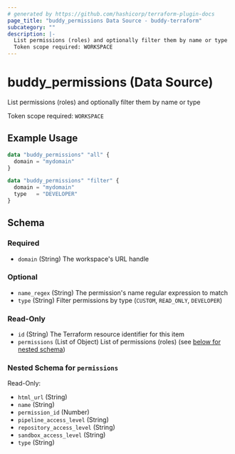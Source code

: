 ```yaml
---
# generated by https://github.com/hashicorp/terraform-plugin-docs
page_title: "buddy_permissions Data Source - buddy-terraform"
subcategory: ""
description: |-
  List permissions (roles) and optionally filter them by name or type
  Token scope required: WORKSPACE
---
```


# buddy_permissions (Data Source)

List permissions (roles) and optionally filter them by name or type

Token scope required: `WORKSPACE`

## Example Usage

```terraform
data "buddy_permissions" "all" {
  domain = "mydomain"
}

data "buddy_permissions" "filter" {
  domain = "mydomain"
  type   = "DEVELOPER"
}
```

<!-- schema generated by tfplugindocs -->
## Schema

### Required

- `domain` (String) The workspace's URL handle

### Optional

- `name_regex` (String) The permission's name regular expression to match
- `type` (String) Filter permissions by type (`CUSTOM`, `READ_ONLY`, `DEVELOPER`)

### Read-Only

- `id` (String) The Terraform resource identifier for this item
- `permissions` (List of Object) List of permissions (roles) (see [below for nested schema](#nestedatt--permissions))

<a id="nestedatt--permissions"></a>
### Nested Schema for `permissions`

Read-Only:

- `html_url` (String)
- `name` (String)
- `permission_id` (Number)
- `pipeline_access_level` (String)
- `repository_access_level` (String)
- `sandbox_access_level` (String)
- `type` (String)


